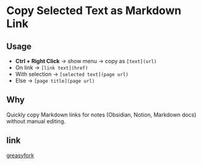 # Copy Selected Text as Markdown Link

## Usage

* **Ctrl + Right Click** → show menu → copy as `[text](url)`
* On link → `[link text](href)`
* With selection → `[selected text](page url)`
* Else → `[page title](page url)`

## Why

Quickly copy Markdown links for notes (Obsidian, Notion, Markdown docs) without manual editing.

## link

[greasyfork](https://greasyfork.org/zh-TW/scripts/546353-copy-selected-text-as-markdown-link)